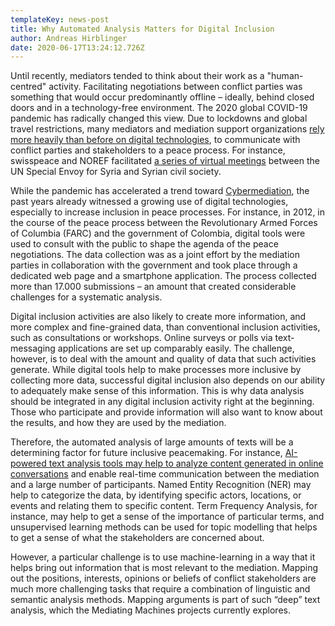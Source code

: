 ```yaml
---
templateKey: news-post
title: Why Automated Analysis Matters for Digital Inclusion
author: Andreas Hirblinger
date: 2020-06-17T13:24:12.726Z
---
```


Until recently, mediators tended to think about their work as a "human-centred" activity. Facilitating negotiations between conflict parties was something that would occur predominantly offline – ideally, behind closed doors and in a technology-free environment. The 2020 global COVID-19 pandemic has radically changed this view. Due to lockdowns and global travel restrictions, many mediators and mediation support organizations [rely more heavily than before on digital technologies](https://www.pscp.tv/w/1ynJOpaqNzQxR), to communicate with conflict parties and stakeholders to a peace process. For instance, swisspeace and NOREF  facilitated [a series of virtual meetings](https://noref.no/About-NOREF/News/UN-Syria-Envoy-continues-to-engage-Syrian-civil-society) between the UN Special Envoy for Syria and Syrian civil society.

While the pandemic has accelerated a trend toward [Cybermediation](https://twitter.com/CyberMediat_net), the past years already witnessed a growing use of digital technologies, especially to increase inclusion in peace processes. For instance, in 2012, in the course of the peace process between the Revolutionary Armed Forces of Columbia (FARC) and the government of Colombia, digital tools were used to consult with the public to shape the agenda of the peace negotiations. The data collection was as a joint effort by the mediation parties in collaboration with the government and took place through a dedicated web page and a smartphone application. The process collected more than 17.000 submissions – an amount that created considerable challenges for a systematic analysis.  

Digital inclusion activities are also likely to create more information, and more complex and fine-grained data, than conventional inclusion activities, such as consultations or workshops. Online surveys or polls via text-messaging applications are set up comparably easily. The challenge, however, is to deal with the amount and quality of data that such activities generate. While digital tools help to make processes more inclusive by collecting more data, successful digital inclusion also depends on our ability to adequately make sense of this information. This is why data analysis should be integrated in any digital inclusion activity right at the beginning. Those who participate and provide information will also want to know about the results, and how they are used by the mediation. 

Therefore, the automated analysis of large amounts of texts will be a determining factor for future inclusive peacemaking. For instance, [AI-powered text analysis tools may help to analyze content generated in online conversations](https://thenextweb.com/neural/2020/02/21/un-will-use-ai-to-learn-what-people-want-from-peace-deals/) and enable real-time communication between the mediation and a large number of participants. Named Entity Recognition (NER) may help to categorize the data, by identifying specific actors, locations, or events and relating them to specific content. Term Frequency Analysis, for instance, may help to get a sense of the importance of particular terms, and unsupervised learning methods can be used for topic modelling that helps to get a sense of what the stakeholders are concerned about. 

However, a particular challenge is to use machine-learning in a way that it helps bring out information that is most relevant to the mediation. Mapping out the positions, interests, opinions or beliefs of conflict stakeholders are much more challenging tasks that require a combination of linguistic and semantic analysis methods. Mapping arguments is part of such “deep” text analysis, which the Mediating Machines projects currently explores.